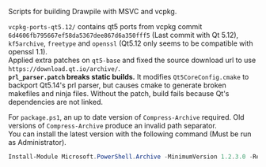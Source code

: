 Scripts for building Drawpile with MSVC and vcpkg.

`vcpkg-ports-qt5.12/` contains qt5 ports from vcpkg commit `6d4606fb795667ef58da5367dee867d6a350fff5` (Last commit with Qt 5.12), `kf5archive`, `freetype` and `openssl` (Qt5.12 only seems to be compatible with openssl 1.1).  
Applied extra patches on `qt5-base` and fixed the source download url to use `https://download.qt.io/archive/`.  
**`prl_parser.patch` breaks static builds.** It modifies `Qt5CoreConfig.cmake` to backport Qt5.14's prl parser, but causes cmake to generate broken makefiles and ninja files. Without the patch, build fails because Qt's dependencies are not linked.

For `package.ps1`, an up to date version of `Compress-Archive` required. Old versions of `Compress-Archive` produce an invalid path separator.  
You can install the latest version with the following command (Must be run as Administrator).  
```powershell
Install-Module Microsoft.PowerShell.Archive -MinimumVersion 1.2.3.0 -Repository PSGallery -Force
```
